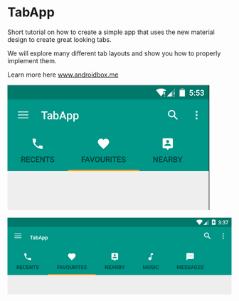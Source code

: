 # TabApp
Short tutorial on how to create a simple app that uses the new material design to create great looking tabs.

We will explore many different tab layouts and show you how to properly implement them.

Learn more here www.androidbox.me

![alt text](https://github.com/steve1rm/TabApp/blob/master/Screenshot%20from%202015-09-27%2004-53-00.png "Portrait")

![alt text](https://github.com/steve1rm/TabApp/blob/master/Screenshot%20from%202015-10-04%2014-36-55.png "Landscape")

